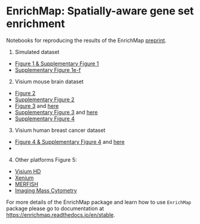 # EnrichMap: Spatially-aware gene set enrichment

Notebooks for reproducing the results of the EnrichMap [preprint]().

1. Simulated dataset
- [Figure 1 & Supplementary Figure 1](notebooks/05_simulated_dataset.ipynb)
- [Supplementary Figure 1e-f](notebooks/11_simulations.ipynb)

2. Visium mouse brain dataset
- [Figure 2](notebooks/01_visium_platform.ipynb)
- [Supplementary Figure 2](notebooks/06_performance.ipynb)
- [Figure 3](notebooks/01_visium_platform.ipynb) and [here](notebooks/07_normalisation_effect.ipynb)
- [Supplementary Figure 3](notebooks/12_visium_platform_n_neighbours.ipynb) and [here](notebooks/01_visium_platform.ipynb)
- [Supplementary Figure 4](notebooks/01_visium_platform.ipynb)

3. Visium human breast cancer dataset
- [Figure 4 & Supplementary Figure 4](notebooks/08_cancer_hallmarks.ipynb) and [here](notebooks/09_G0_arrest_in_breast_cancer.ipynb)
- 

4. Other platforms
Figure 5:
- [Visium HD](notebooks/02_visiumhd_platform.ipynb)
- [Xenium](notebooks/03_xenium_platform.ipynb)
- [MERFISH](notebooks/04_merfish_platform.ipynb)
- [Imaging Mass Cytometry](notebooks/10_masscytometry_platform.ipynb)

For more details of the EnrichMap package and learn how to use `EnrichMap` package please go to documentation at https://enrichmap.readthedocs.io/en/stable.